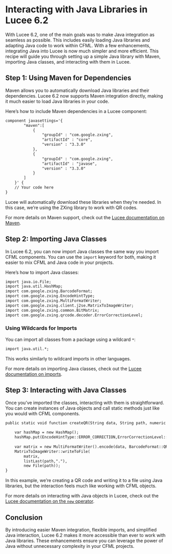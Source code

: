 
<!--
{
  "title": "Interacting with Java Libraries",
  "id": "java-libraries",
  "description": "Guide on using Java libraries in Lucee 6.2 with Maven and import",
  "keywords": [
    "java",
    "maven",
    "import",
    "Lucee",
    "libraries",
    "new operator"
  ],
  "categories": [
    "java"
  ]
}
-->

# Interacting with Java Libraries in Lucee 6.2

With Lucee 6.2, one of the main goals was to make Java integration as seamless as possible. This includes easily loading Java libraries and adapting Java code to work within CFML. With a few enhancements, integrating Java into Lucee is now much simpler and more efficient. This recipe will guide you through setting up a simple Java library with Maven, importing Java classes, and interacting with them in Lucee.

## Step 1: Using Maven for Dependencies

Maven allows you to automatically download Java libraries and their dependencies. Lucee 6.2 now supports Maven integration directly, making it much easier to load Java libraries in your code.

Here’s how to include Maven dependencies in a Lucee component:

```cfml
component javasettings='{
        "maven":[
            {
                "groupId" : "com.google.zxing",
                "artifactId" : "core",
                "version" : "3.3.0"
            },
            {
                "groupId" : "com.google.zxing",
                "artifactId" : "javase",
                "version" : "3.3.0"
            }
        ]
    }' {
    // Your code here
}
```

Lucee will automatically download these libraries when they’re needed. In this case, we’re using the ZXing library to work with QR codes.

For more details on Maven support, check out the [Lucee documentation on Maven](https://github.com/lucee/lucee-docs/blob/master/docs/recipes/maven.md).

## Step 2: Importing Java Classes

In Lucee 6.2, you can now import Java classes the same way you import CFML components. You can use the `import` keyword for both, making it easier to mix CFML and Java code in your projects.

Here’s how to import Java classes:

```cfml
import java.io.File;
import java.util.HashMap;
import com.google.zxing.BarcodeFormat;
import com.google.zxing.EncodeHintType;
import com.google.zxing.MultiFormatWriter;
import com.google.zxing.client.j2se.MatrixToImageWriter;
import com.google.zxing.common.BitMatrix;
import com.google.zxing.qrcode.decoder.ErrorCorrectionLevel;
```

### Using Wildcards for Imports

You can import all classes from a package using a wildcard `*`:

```cfml
import java.util.*;
```

This works similarly to wildcard imports in other languages.

For more details on importing Java classes, check out the [Lucee documentation on imports](https://github.com/lucee/lucee-docs/blob/master/docs/recipes/import.md).

## Step 3: Interacting with Java Classes

Once you’ve imported the classes, interacting with them is straightforward. You can create instances of Java objects and call static methods just like you would with CFML components.

```cfml
public static void function createQR(String data, String path, numeric height, numeric width) {
            
    var hashMap = new HashMap();
    hashMap.put(EncodeHintType::ERROR_CORRECTION,ErrorCorrectionLevel::L);
    
    var matrix = new MultiFormatWriter().encode(data, BarcodeFormat::QR_CODE, width, height);
    MatrixToImageWriter::writeToFile(
        matrix,
        listLast(path,"."),
        new File(path));
}
```

In this example, we’re creating a QR code and writing it to a file using Java libraries, but the interaction feels much like working with CFML objects.

For more details on interacting with Java objects in Lucee, check out the [Lucee documentation on the `new` operator](https://github.com/lucee/lucee-docs/blob/master/docs/recipes/new-operator.md).

## Conclusion

By introducing easier Maven integration, flexible imports, and simplified Java interaction, Lucee 6.2 makes it more accessible than ever to work with Java libraries. These enhancements ensure you can leverage the power of Java without unnecessary complexity in your CFML projects.
